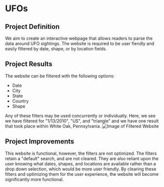 # UFOs

## Project Definition
We aim to create an interactive webpage that allows readers to parse the data around UFO sightings. The website is required to be user fiendly and easily filtered by date, shape, or by location fields. 

## Project Results
The website can be filtered with the following options:
- Date
- City
- State
- Country
- Shape

Any of these filters may be used concurrently or individually. Here, we see we have filtered for "1/13/2010", "US", and "triangle" and we have one result that took place within White Oak, Pennsylvania. 
![Image of Filtered Website](/static/images/filters.png>)

## Project Improvements
This website is functional, however, the filters are not optimized. The filters retain a "default" search, and are not cleared. They are also reliant upon the user knowing what dates, shapes, and locations are available rather than a drop down selection, which would be more user friendly. By clearing these filters and optimizing them for the user experience, the website will become significantly more functional. 
